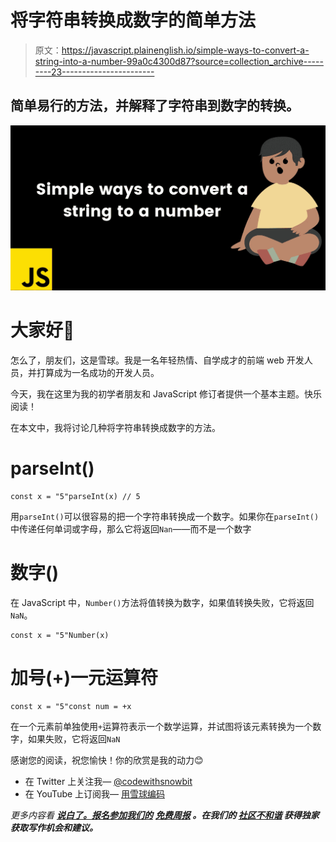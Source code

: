 # 将字符串转换成数字的简单方法

> 原文：<https://javascript.plainenglish.io/simple-ways-to-convert-a-string-into-a-number-99a0c4300d87?source=collection_archive---------23----------------------->

## 简单易行的方法，并解释了字符串到数字的转换。

![](img/33c4eae92efd2739669c28e984c6ed6d.png)

# 大家好👋

怎么了，朋友们，这是雪球。我是一名年轻热情、自学成才的前端 web 开发人员，并打算成为一名成功的开发人员。

今天，我在这里为我的初学者朋友和 JavaScript 修订者提供一个基本主题。快乐阅读！

在本文中，我将讨论几种将字符串转换成数字的方法。

# parseInt()

```
const x = "5"parseInt(x) // 5
```

用`parseInt()`可以很容易的把一个字符串转换成一个数字。如果你在`parseInt()`中传递任何单词或字母，那么它将返回`Nan`——而不是一个数字

# 数字()

在 JavaScript 中，`Number()`方法将值转换为数字，如果值转换失败，它将返回`NaN`。

```
const x = "5"Number(x)
```

# 加号(+)一元运算符

```
const x = "5"const num = +x
```

在一个元素前单独使用`+`运算符表示一个数学运算，并试图将该元素转换为一个数字，如果失败，它将返回`NaN`

感谢您的阅读，祝您愉快！你的欣赏是我的动力😊

*   在 Twitter 上关注我— [@codewithsnowbit](https://twitter.com/codewithsnowbit)
*   在 YouTube 上订阅我— [用雪球编码](https://www.youtube.com/channel/UCNTKqF1vhFYX_v0ERnUa1RQ?view_as=subscriber&sub_confirmation=1)

*更多内容看* [***说白了。报名参加我们的***](http://plainenglish.io/) **[***免费周报***](http://newsletter.plainenglish.io/) *。在我们的* [***社区不和谐***](https://discord.gg/GtDtUAvyhW) *获得独家获取写作机会和建议。***